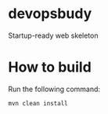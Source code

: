 # devopsbudy
Startup-ready web skeleton

# How to build
Run the following command:
```
mvn clean install
```
